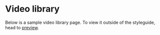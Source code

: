 # Video library

Below is a sample video library page. To view it outside of the styleguide, head to [preview](/styleguide/pages/video-library/preview).
